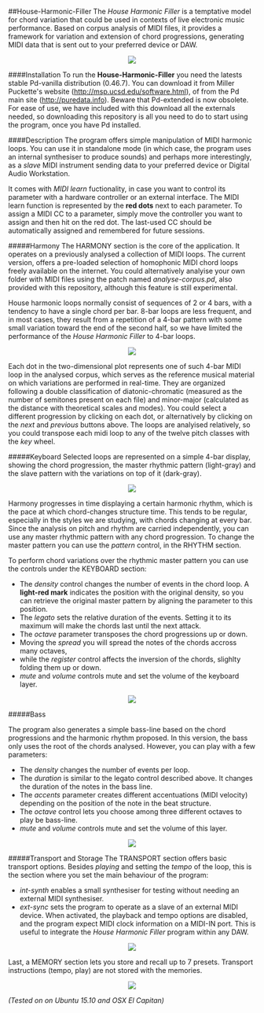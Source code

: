 
##House-Harmonic-Filler
The *House Harmonic Filler* is a temptative model for chord variation that could be used in contexts of live electronic music performance. Based on corpus analysis of MIDI files, it provides a framework for variation and extension of chord progressions, generating MIDI data that is sent out to your preferred device or DAW.

<p align="center">
  <img src="/doc/img-hhf.png"/>
</p>

####Installation
To run the **House-Harmonic-Filler** you need the latests stable Pd-vanilla distribution (0.46.7). You can download it from Miller Puckette's website (http://msp.ucsd.edu/software.html), of from the Pd main site (http://puredata.info). Beware that Pd-extended is now obsolete. For ease of use, we have included with this download all the externals needed, so downloading this repository is all you need to do to start using the program, once you have Pd installed.

####Description
The program offers simple manipulation of MIDI harmonic loops. You can use it in standalone mode (in which case, the program uses an internal synthesiser to produce sounds) and perhaps more interestingly, as a *slave* MIDI instrument sending data to your preferred device or Digital Audio Workstation. 

It comes with *MIDI learn* fuctionality, in case you want to control its parameter with a hardware controller or an external interface. The MIDI learn function is represented by the **red dots** next to each parameter. To assign a MIDI CC to a parameter, simply move the controller you want to assign and then hit on the red dot. The last-used CC should be automatically assigned and remembered for future sessions.

#####Harmony
The HARMONY section is the core of the application. It operates on a previously analysed a collection of MIDI loops. The current version, offers a pre-loaded selection of homophonic MIDI chord loops freely available on the internet. You could alternatively analyise your own folder with MIDI files using the patch named *analyse-corpus.pd*, also provided with this repository, although this feature is still experimental.

House harmonic loops normally consist of sequences of 2 or 4 bars, with a tendency to have a single chord per bar. 8-bar loops are less frequent, and in most cases, they result from a repetition of a 4-bar pattern with some small variation toward the end of the second half, so we have limited the performance of the *House Harmonic Filler* to 4-bar loops.

<p align="center">
  <img src="/doc/img-harmony.png"/>
</p>

Each dot in the two-dimensional plot represents one of such 4-bar MIDI loop in the analysed corpus, which serves as the reference musical material on which variations are performed in real-time. They are organized following a double classification of diatonic-chromatic (measured as the number of semitones present on each file) and minor-major (calculated as the distance with theoretical scales and modes). You could select a different progression by clicking on each dot, or alternatively by clicking on the *next* and *previous* buttons above. The loops are analyised relatively, so you could transpose each midi loop to any of the twelve pitch classes with the *key* wheel.

#####Keyboard
Selected loops are represented on a simple 4-bar display, showing the chord progression, the master rhythmic pattern (light-gray) and the slave pattern with the variations on top of it (dark-gray).

<p align="center">
  <img src="/doc/img-loop.png"/>
</p>

Harmony progresses in time displaying a certain harmonic rhythm, which is the pace at which chord-changes structure time. This tends to be regular, especially in the styles we are studying, with chords changing at every bar. Since the analysis on pitch and rhythm are carried independently, you can use any master rhythmic pattern with any chord progression. To change the master pattern you can use the *pattern* control, in the RHYTHM section.

To perform chord variations over the rhythmic master pattern you can use the controls under the KEYBOARD section:

- The *density* control changes the number of events in the chord loop. A **light-red mark** indicates the position with the original density, so you can retrieve the original master pattern by aligning the parameter to this position.
- The *legato* sets the relative duration of the events. Setting it to its maximum will make the chords last until the next attack.
- The *octave* parameter transposes the chord progressions up or down.
- Moving the *spread* you will spread the notes of the chords accross many octaves,
- while the *register* control affects the inversion of the chords, slighlty folding them up or down.
- *mute* and *volume* controls mute and set the volume of the keyboard layer.

<p align="center">
  <img src="/doc/img-chords.png"/>
</p>

#####Bass

The program also generates a simple bass-line based on the chord progressions and the harmonic rhythm proposed. In this version, the bass only uses the root of the chords analysed. However, you can play with a few parameters:

- The *density* changes the number of events per loop.
- The *duration* is similar to the legato control described above. It changes the duration of the notes in the bass line.
- The *accents* parameter creates different accentuations (MIDI velocity) depending on the position of the note in the beat structure.
- The *octave* control lets you choose among three different octaves to play be bass-line.
- *mute* and *volume* controls mute and set the volume of this layer.

<p align="center">
  <img src="/doc/img-bass.png"/>
</p>

#####Transport and Storage
The TRANSPORT section offers basic transport options. Besides *playing* and setting the *tempo* of the loop, this is the section where you set the main behaviour of the program:

- *int-synth* enables a small synthesiser for testing without needing an external MIDI synthesiser.
- *ext-sync* sets the program to operate as a slave of an external MIDI device. When activated, the playback and tempo options are disabled, and the program expect MIDI clock information on a MIDI-IN port. This is useful to integrate the *House Harmonic Filler* program within any DAW.

<p align="center">
  <img src="/doc/img-transport.png"/>
</p>

Last, a MEMORY section lets you store and recall up to 7 presets. Transport instructions (tempo, play) are not stored with the memories.

<p align="center">
  <img src="/doc/img-memory.png"/>
</p>

*(Tested on on Ubuntu 15.10 and OSX El Capitan)*
